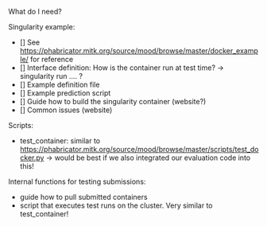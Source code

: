 What do I need?

Singularity example:
- [] See https://phabricator.mitk.org/source/mood/browse/master/docker_example/ for reference
- [] Interface definition: How is the container run at test time? -> singularity run .... ?
- [] Example definition file
- [] Example prediction script
- [] Guide how to build the singularity container (website?)
- [] Common issues (website)

Scripts:
- test_container: similar to https://phabricator.mitk.org/source/mood/browse/master/scripts/test_docker.py -> would be best if we also integrated our evaluation code into this!

Internal functions for testing submissions:
- guide how to pull submitted containers
- script that executes test runs on the cluster. Very similar to test_container!